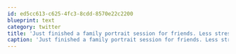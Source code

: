 ```yaml
---
id: ed5cc613-c625-4fc3-8cdd-8570e22c2200
blueprint: text
category: twitter
title: 'Just finished a family portrait session for friends. Less stressful than I thought'
caption: 'Just finished a family portrait session for friends. Less stressful than I thought'
---
```

